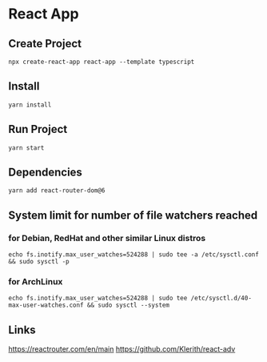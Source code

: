 # React App

## Create Project

```shell
npx create-react-app react-app --template typescript
```

## Install

```shell
yarn install
```

## Run Project

```shell
yarn start
```

## Dependencies

```shell
yarn add react-router-dom@6
```

## System limit for number of file watchers reached

### for Debian, RedHat and other similar Linux distros
```shell
echo fs.inotify.max_user_watches=524288 | sudo tee -a /etc/sysctl.conf && sudo sysctl -p
```

### for ArchLinux
```shell
echo fs.inotify.max_user_watches=524288 | sudo tee /etc/sysctl.d/40-max-user-watches.conf && sudo sysctl --system
```

## Links

https://reactrouter.com/en/main
https://github.com/Klerith/react-adv